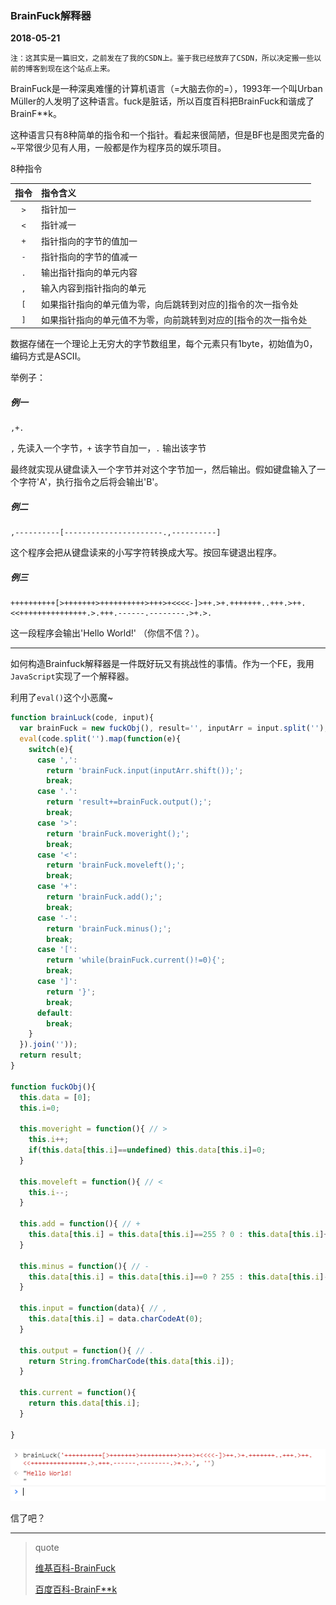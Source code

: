 ### BrainFuck解释器
**2018-05-21**

    注：这其实是一篇旧文，之前发在了我的CSDN上。鉴于我已经放弃了CSDN，所以决定搬一些以前的博客到现在这个站点上来。

BrainFuck是一种深奥难懂的计算机语言（=大脑去你的=），1993年一个叫Urban Müller的人发明了这种语言。fuck是脏话，所以百度百科把BrainFuck和谐成了BrainF**k。

这种语言只有8种简单的指令和一个指针。看起来很简陋，但是BF也是图灵完备的~平常很少见有人用，一般都是作为程序员的娱乐项目。

8种指令

| 指令 | 指令含义 |
|:-----:|:-------|
|`>`|指针加一|
|`<`|指针减一|
|`+`|指针指向的字节的值加一|
|`-`|指针指向的字节的值减一|
|`.`|输出指针指向的单元内容|
|`,`|输入内容到指针指向的单元|
|`[`|如果指针指向的单元值为零，向后跳转到对应的]指令的次一指令处|
|`]`|如果指针指向的单元值不为零，向前跳转到对应的[指令的次一指令处|

数据存储在一个理论上无穷大的字节数组里，每个元素只有1byte，初始值为0，编码方式是ASCII。

举例子：

##### 例一
```brainfuck
,+.
```

`,` 先读入一个字节，`+` 该字节自加一，`.` 输出该字节

最终就实现从键盘读入一个字节并对这个字节加一，然后输出。假如键盘输入了一个字符'A'，执行指令之后将会输出'B'。

##### 例二

```brainfuck
,----------[----------------------.,----------]
```
这个程序会把从键盘读来的小写字符转换成大写。按回车键退出程序。

##### 例三

```brainfuck
++++++++++[>+++++++>++++++++++>+++>+<<<<-]>++.>+.+++++++..+++.>++.<<+++++++++++++++.>.+++.------.--------.>+.>.
```
这一段程序会输出'Hello World!' （你信不信？）。

*******

如何构造Brainfuck解释器是一件既好玩又有挑战性的事情。作为一个FE，我用`JavaScript`实现了一个解释器。

利用了`eval()`这个小恶魔~

```js
function brainLuck(code, input){
  var brainFuck = new fuckObj(), result='', inputArr = input.split('');
  eval(code.split('').map(function(e){
    switch(e){
      case ',':
        return 'brainFuck.input(inputArr.shift());';
        break;
      case '.':
        return 'result+=brainFuck.output();';
        break;
      case '>':
        return 'brainFuck.moveright();';
        break;
      case '<':
        return 'brainFuck.moveleft();';
        break;
      case '+':
        return 'brainFuck.add();';
        break;
      case '-':
        return 'brainFuck.minus();';
        break;
      case '[':
        return 'while(brainFuck.current()!=0){';
        break;
      case ']':
        return '}';
        break;
      default:
        break;
    }
  }).join(''));
  return result;
}

function fuckObj(){
  this.data = [0];
  this.i=0;

  this.moveright = function(){ // >
    this.i++;
    if(this.data[this.i]==undefined) this.data[this.i]=0;
  }

  this.moveleft = function(){ // <
    this.i--;
  }

  this.add = function(){ // +
    this.data[this.i] = this.data[this.i]==255 ? 0 : this.data[this.i]+1;
  }

  this.minus = function(){ // -
    this.data[this.i] = this.data[this.i]==0 ? 255 : this.data[this.i]-1;
  }

  this.input = function(data){ // ,
    this.data[this.i] = data.charCodeAt(0);
  }

  this.output = function(){ // .
    return String.fromCharCode(this.data[this.i]);
  }

  this.current = function(){
    return this.data[this.i];
  }

}
```

<img alt="brainfuck" src="./brainfuck.png">

信了吧？

****
>   quote
>
>   [维基百科-BrainFuck](https://en.wikipedia.org/wiki/Brainfuck)
>
>   [百度百科-BrainF**k](http://baike.baidu.com/link?url=_s021Jslpg08MTCSG8PdygXdUbPQYqaB0EzOaAJOl1FT1r3mFtG4doxsG1KDaWeP0ISV_24yU8-Mk32KeqHQkaMpv9dvw907eKUAkWWZ-OG)
